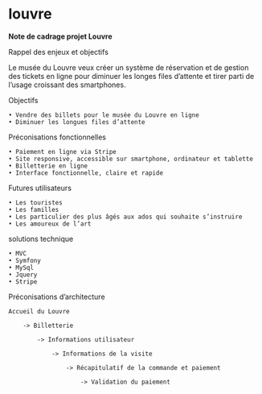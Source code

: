louvre
======
**Note de cadrage projet Louvre**

Rappel des enjeux et objectifs

Le musée du Louvre veux créer un système de réservation et de gestion des tickets en ligne pour diminuer les longes files d’attente et tirer parti de l’usage croissant des smartphones.

Objectifs

    • Vendre des billets pour le musée du Louvre en ligne
    • Diminuer les longues files d’attente
    
Préconisations fonctionnelles

    • Paiement en ligne via Stripe
    • Site responsive, accessible sur smartphone, ordinateur et tablette
    • Billetterie en ligne
    • Interface fonctionnelle, claire et rapide
    
Futures utilisateurs

    • Les touristes
    • Les familles
    • Les particulier des plus âgés aux ados qui souhaite s’instruire
    • Les amoureux de l’art
    
solutions technique

    • MVC
    • Symfony
    • MySql
    • Jquery
    • Stripe
    
Préconisations d’architecture

    Accueil du Louvre
    
        -> Billetterie
        
            -> Informations utilisateur
            
                -> Informations de la visite
                
                    -> Récapitulatif de la commande et paiement
                    
                        -> Validation du paiement

